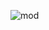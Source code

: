 ![mod](https://user-images.githubusercontent.com/81404686/142442456-983b7c14-4d7f-48af-9d50-c4555a1e485f.png)
